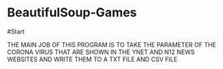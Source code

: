 # BeautifulSoup-Games
#Start

THE MAIN JOB OF THIS PROGRAM IS TO TAKE THE PARAMETER OF THE CORONA VIRUS 
THAT ARE SHOWN IN THE YNET AND N12 NEWS WEBSITES 
AND WRITE THEM TO A TXT FILE AND CSV FILE 